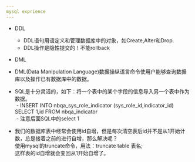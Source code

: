 ```yaml
---
mysql exprience
---
```

- DDL
  - DDL语句用语定义和管理数据库中的对象，如Create,Alter和Drop.  
  - DDL操作是隐性提交的！不能rollback  
- DML  
- DML(Data Manipulation Language)数据操纵语言命令使用户能够查询数据库以及操作已有数据库中的数据。  
- SQL是十分灵活的，如下：将一个表中的某个字段的信息导入另一个表中作为数据。  
  - INSERT INTO nbqa_sys_role_indicator (sys_role_id,indicator_id)  SELECT 1,id FROM nbqa_indicator  
  - 注意后面SQL中的select 1  

- 我们的数据库表中经常会使用id自增，但是每次清空表后id并不是从1开始计数，总是接着之前的进行自增，那么解决呢？  
    使用mysql的truncate命令，用法：truncate table 表名;  
    这样表的id自增就会变回从1开始自增了。  
